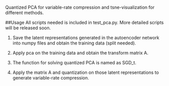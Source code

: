 Quantized PCA for variable-rate compression and tsne-visualization for different methods.

##Usage
All scripts needed is included in test_pca.py.
More detailed scripts will be released soon.

1. Save the latent representations generated in the autoencoder network into numpy files and obtain the training data (split needed).

2. Apply pca on the training data and obtain the transform matrix A.

3. The function for solving quantized PCA is named as SGD_t.

4. Apply the matrix A and quantization on those latent representations to generate variable-rate compression.


